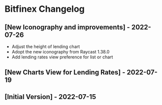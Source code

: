 # Bitfinex Changelog

## [New Iconography and improvements] - 2022-07-26

- Adjust the height of lending chart
- Adopt the new iconography from Raycast 1.38.0
- Add lending rates view preference for list or chart

## [New Charts View for Lending Rates] - 2022-07-19

## [Initial Version] - 2022-07-15
